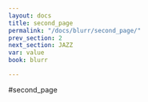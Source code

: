 ```yaml
---
layout: docs
title: second_page
permalink: "/docs/blurr/second_page/"
prev_section: 2
next_section: JAZZ
var: value
book: blurr

---
```


#second_page
